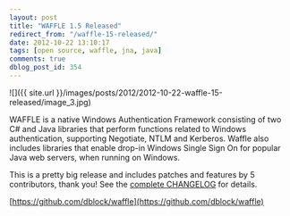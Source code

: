 ```yaml
---
layout: post
title: "WAFFLE 1.5 Released"
redirect_from: "/waffle-15-released/"
date: 2012-10-22 13:10:17
tags: [open source, waffle, jna, java]
comments: true
dblog_post_id: 354
---
```

![]({{ site.url }}/images/posts/2012/2012-10-22-waffle-15-released/image_3.jpg)

WAFFLE is a native Windows Authentication Framework consisting of two C# and Java libraries that perform functions related to Windows authentication, supporting Negotiate, NTLM and Kerberos. Waffle also includes libraries that enable drop-in Windows Single Sign On for popular Java web servers, when running on Windows.

This is a pretty big release and includes patches and features by 5 contributors, thank you! See the [complete CHANGELOG](https://github.com/dblock/waffle/blob/master/CHANGELOG.md) for details.

[https://github.com/dblock/waffle](https://github.com/dblock/waffle)
